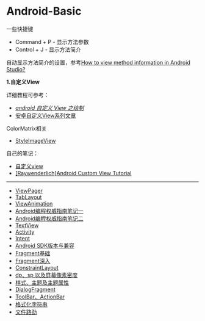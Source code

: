 # Android-Basic

一些快捷键

+ Command + P - 显示方法参数
+ Control + J - 显示方法简介

自动显示方法简介的设置，参考[How to view method information in Android Studio?](https://stackoverflow.com/questions/16619667/how-to-view-method-information-in-android-studio)


**1.自定义View**

详细教程可参考：

+ [*android 自定义 View 之绘制*](https://hencoder.com/tag/hui-zhi/)
+ [安卓自定义View系列文章](https://www.gcssloop.com/timeline)

ColorMatrix相关

+ [StyleImageView](https://github.com/chengdazhi/StyleImageView)

自己的笔记：

+ [自定义view](https://github.com/winfredzen/Android-Basic/blob/master/001_CustomView.md)
+ [[Raywenderlich]Android Custom View Tutorial](https://github.com/winfredzen/Android-Basic/blob/master/009_%5BRaywenderlich%5DAndroid%20Custom%20View%20Tutorial.md)



-----



+ [ViewPager](https://github.com/winfredzen/Android-Basic/blob/master/002_ViewPager.md)
+ [TabLayout](https://github.com/winfredzen/Android-Basic/blob/master/003_TabLayout.md)
+ [ViewAnimation](https://github.com/winfredzen/Android-Basic/blob/master/004_ViewAnimation.md)
+ [Android编程权威指南笔记一](https://github.com/winfredzen/Android-Basic/blob/master/005_Android%E7%BC%96%E7%A8%8B%E6%9D%83%E5%A8%81%E6%8C%87%E5%8D%97%E7%AC%94%E8%AE%B0%E4%B8%80.md)
+ [Android编程权威指南笔记二](https://github.com/winfredzen/Android-Basic/blob/master/005_02_Android%E7%BC%96%E7%A8%8B%E6%9D%83%E5%A8%81%E6%8C%87%E5%8D%97%E7%AC%94%E8%AE%B0%E4%BA%8C.md)
+ [TextView](https://github.com/winfredzen/Android-Basic/blob/master/006_TextView.md)
+ [Activity](https://github.com/winfredzen/Android-Basic/blob/master/007_Activity.md)
+ [Intent](https://github.com/winfredzen/Android-Basic/blob/master/008_Intent.md)
+ [Android SDK版本与兼容](https://github.com/winfredzen/Android-Basic/blob/master/010_Android%20SDK版本与兼容.md)
+ [Fragment基础](https://github.com/winfredzen/Android-Basic/blob/master/011_01_Fragment基础.md)
+ [Fragment深入](https://github.com/winfredzen/Android-Basic/blob/master/011_02_Fragment深入.md)
+ [ConstraintLayout](https://github.com/winfredzen/Android-Basic/blob/master/013_ConstraintLayout.md)
+ [dp、sp 以及屏幕像素密度](https://github.com/winfredzen/Android-Basic/blob/master/014_dp、sp%20以及屏幕像素密度.md)
+ [样式、主题及主题属性](https://github.com/winfredzen/Android-Basic/blob/master/015_样式、主题及主题属性.md)
+ [DialogFragment](https://github.com/winfredzen/Android-Basic/blob/master/016_DialogFragment.md)
+ [ToolBar、ActionBar](https://github.com/winfredzen/Android-Basic/blob/master/017_ToolBar%E3%80%81ActionBar.md)
+ [格式化字符串](https://github.com/winfredzen/Android-Basic/blob/master/018_%E6%A0%BC%E5%BC%8F%E5%8C%96%E5%AD%97%E7%AC%A6%E4%B8%B2.md)
+ [文件路劲](https://github.com/winfredzen/Android-Basic/blob/master/019_%E6%96%87%E4%BB%B6%E8%B7%AF%E5%BE%84.md)


